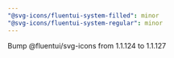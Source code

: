 ```yaml
---
"@svg-icons/fluentui-system-filled": minor
"@svg-icons/fluentui-system-regular": minor
---
```


Bump @fluentui/svg-icons from 1.1.124 to 1.1.127
